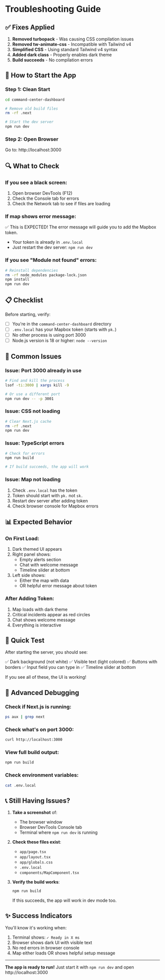 # Troubleshooting Guide

## ✅ Fixes Applied

1. **Removed turbopack** - Was causing CSS compilation issues
2. **Removed tw-animate-css** - Incompatible with Tailwind v4
3. **Simplified CSS** - Using standard Tailwind v4 syntax
4. **Added dark class** - Properly enables dark theme
5. **Build succeeds** - No compilation errors

## 🚀 How to Start the App

### Step 1: Clean Start
```bash
cd command-center-dashboard

# Remove old build files
rm -rf .next

# Start the dev server
npm run dev
```

### Step 2: Open Browser
Go to: http://localhost:3000

## 🔍 What to Check

### If you see a black screen:
1. Open browser DevTools (F12)
2. Check the Console tab for errors
3. Check the Network tab to see if files are loading

### If map shows error message:
✅ This is EXPECTED! The error message will guide you to add the Mapbox token.
- Your token is already in `.env.local`
- Just restart the dev server: `npm run dev`

### If you see "Module not found" errors:
```bash
# Reinstall dependencies
rm -rf node_modules package-lock.json
npm install
npm run dev
```

## 📋 Checklist

Before starting, verify:

- [ ] You're in the `command-center-dashboard` directory
- [ ] `.env.local` has your Mapbox token (starts with `pk.`)
- [ ] No other process is using port 3000
- [ ] Node.js version is 18 or higher: `node --version`

## 🐛 Common Issues

### Issue: Port 3000 already in use
```bash
# Find and kill the process
lsof -ti:3000 | xargs kill -9

# Or use a different port
npm run dev -- -p 3001
```

### Issue: CSS not loading
```bash
# Clear Next.js cache
rm -rf .next
npm run dev
```

### Issue: TypeScript errors
```bash
# Check for errors
npm run build

# If build succeeds, the app will work
```

### Issue: Map not loading
1. Check `.env.local` has the token
2. Token should start with `pk.` not `sk.`
3. Restart dev server after adding token
4. Check browser console for Mapbox errors

## 📊 Expected Behavior

### On First Load:
1. Dark themed UI appears
2. Right panel shows:
   - Empty alerts section
   - Chat with welcome message
   - Timeline slider at bottom
3. Left side shows:
   - Either the map with data
   - OR helpful error message about token

### After Adding Token:
1. Map loads with dark theme
2. Critical incidents appear as red circles
3. Chat shows welcome message
4. Everything is interactive

## 🎯 Quick Test

After starting the server, you should see:

✅ Dark background (not white)
✅ Visible text (light colored)
✅ Buttons with borders
✅ Input field you can type in
✅ Timeline slider at bottom

If you see all of these, the UI is working!

## 🔧 Advanced Debugging

### Check if Next.js is running:
```bash
ps aux | grep next
```

### Check what's on port 3000:
```bash
curl http://localhost:3000
```

### View full build output:
```bash
npm run build
```

### Check environment variables:
```bash
cat .env.local
```

## 📞 Still Having Issues?

1. **Take a screenshot** of:
   - The browser window
   - Browser DevTools Console tab
   - Terminal where `npm run dev` is running

2. **Check these files exist**:
   - `app/page.tsx`
   - `app/layout.tsx`
   - `app/globals.css`
   - `.env.local`
   - `components/MapComponent.tsx`

3. **Verify the build works**:
   ```bash
   npm run build
   ```
   If this succeeds, the app will work in dev mode too.

## ✨ Success Indicators

You'll know it's working when:

1. Terminal shows: `✓ Ready in X ms`
2. Browser shows dark UI with visible text
3. No red errors in browser console
4. Map either loads OR shows helpful setup message

---

**The app is ready to run!** Just start it with `npm run dev` and open http://localhost:3000
